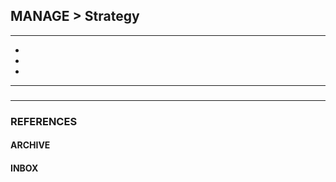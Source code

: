 ## MANAGE > Strategy

<hr/>

- []()
- []()
- []()

<hr/>

###

###

<hr/>

### REFERENCES

#### ARCHIVE

#### INBOX
